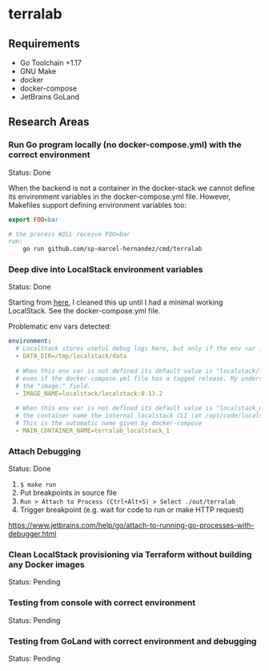 # terralab

## Requirements

* Go Toolchain +1.17
* GNU Make
* docker
* docker-compose
* JetBrains GoLand

## Research Areas

### Run Go program locally (no docker-compose.yml) with the correct environment

Status: Done

When the backend is not a container in the docker-stack we cannot define its environment variables in the docker-compose.yml file.
However, Makefiles support defining environment variables too:

```makefile
export FOO=bar

# the process WILL receive FOO=bar
run:
	go run github.com/sp-marcel-hernandez/cmd/terralab
```


### Deep dive into LocalStack environment variables

Status: Done

Starting from [here](https://github.com/localstack/localstack/blob/master/docker-compose.yml), I cleaned this up until
I had a minimal working LocalStack. See the docker-compose.yml file.

Problematic env vars detected:
```yaml
environment:
  # LocalStack stores useful debug logs here, but only if the env var is defined
  - DATA_DIR=/tmp/localstack/data
  
  # When this env var is not defined its default value is "localstack/localstack:latest" and uses it
  # even if the docker-compose.yml file has a tagged release. My understanding is that this should match
  # the "image:" field.
  - IMAGE_NAME=localstack/localstack:0.13.2
  
  # When this env var is not defined its default value is "localstack_main", and if it doesn't match
  # the container name the internal localstack CLI (at /opt/code/localstack/bin/localstack) doesn't work.
  # This is the automatic name given by docker-compose
  - MAIN_CONTAINER_NAME=terralab_localstack_1
```


### Attach Debugging

Status: Done

1. `$ make run`
2. Put breakpoints in source file
3. `Run > Attach to Process (Ctrl+Alt+5) > Select ./out/terralab`
4. Trigger breakpoint (e.g. wait for code to run or make HTTP request)

https://www.jetbrains.com/help/go/attach-to-running-go-processes-with-debugger.html


### Clean LocalStack provisioning via Terraform without building any Docker images

Status: Pending


### Testing from console with correct environment

Status: Pending


### Testing from GoLand with correct environment and debugging

Status: Pending
